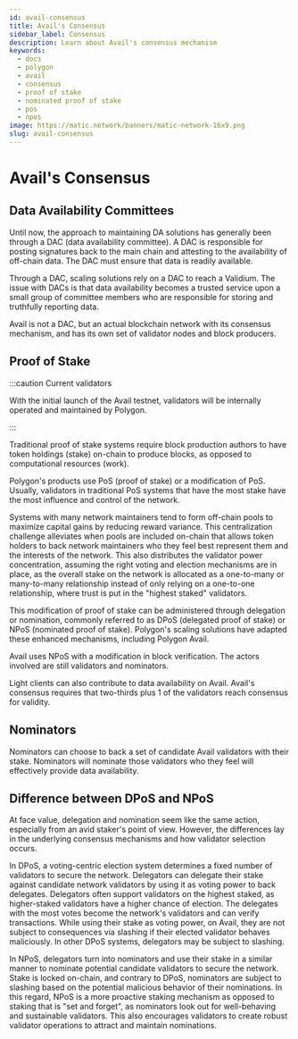 ```yaml
---
id: avail-consensus
title: Avail's Consensus
sidebar_label: Consensus
description: Learn about Avail's consensus mechanism
keywords:
  - docs
  - polygon
  - avail
  - consensus
  - proof of stake
  - nominated proof of stake
  - pos
  - npos
image: https://matic.network/banners/matic-network-16x9.png
slug: avail-consensus
---
```


# Avail's Consensus

## Data Availability Committees

Until now, the approach to maintaining DA solutions has generally been through a DAC (data availability committee). A DAC is responsible for posting signatures back to the main chain and attesting to the availability of off-chain data. The DAC must ensure that data is readily available.

Through a DAC, scaling solutions rely on a DAC to reach a Validium. The issue with DACs is that data availability becomes a trusted service upon a small group of committee members who are responsible for storing and truthfully reporting data.

Avail is not a DAC, but an actual blockchain network with its consensus mechanism, and has its own set of validator nodes and block producers.

## Proof of Stake

:::caution Current validators

With the initial launch of the Avail testnet, validators will be
internally operated and maintained by Polygon.

:::

Traditional proof of stake systems require block production authors to have token holdings (stake) on-chain to produce blocks, as opposed to computational resources (work). 

Polygon's products use PoS (proof of stake) or a modification of PoS. Usually, validators in traditional PoS systems that have the most stake have the most influence and control of the network.

Systems with many network maintainers tend to form off-chain pools to maximize capital gains by reducing reward variance. This centralization challenge alleviates when pools are included on-chain that allows token holders to back network maintainers who they feel best represent them and the interests of the network. This also distributes the validator power concentration, assuming the right voting and election mechanisms are in place, as the overall stake on the network is allocated as a one-to-many or many-to-many relationship instead of only relying on a one-to-one relationship, where trust is put in the "highest staked" validators.

This modification of proof of stake can be administered through delegation or nomination, commonly referred to as DPoS (delegated proof of stake) or NPoS (nominated proof of stake). Polygon's scaling solutions have adapted these enhanced mechanisms, including Polygon Avail.

Avail uses NPoS with a modification in block verification. The actors involved are still validators and nominators.

Light clients can also contribute to data availability on Avail. Avail's consensus requires that two-thirds plus 1 of the validators reach consensus for validity.

## Nominators

Nominators can choose to back a set of candidate Avail validators with their stake. Nominators will nominate those validators who they feel will effectively provide data availability.

## Difference between DPoS and NPoS

At face value, delegation and nomination seem like the same action, especially from an avid staker's point of view. However, the differences lay in the underlying consensus mechanisms and how validator selection occurs.

In DPoS, a voting-centric election system determines a fixed number of validators to secure the network. Delegators can delegate their stake against candidate network validators by using it as voting power to back 
delegates. Delegators often support validators on the highest staked, as higher-staked validators have a higher chance of election. The delegates with the most votes become the network's validators and can verify transactions. While using their stake as voting power, on Avail, they are not subject to consequences via slashing if their elected validator behaves maliciously. In other DPoS systems, delegators may be subject to slashing.

In NPoS, delegators turn into nominators and use their stake in a similar manner to nominate potential candidate validators to secure the network. Stake is locked on-chain, and contrary to DPoS, nominators are subject to slashing based on the potential malicious behavior of their nominations. In this regard, NPoS is a more proactive staking mechanism as opposed to staking that is "set and forget", as nominators look out for well-behaving and sustainable validators. This also encourages validators to create robust validator operations to attract and maintain nominations.

